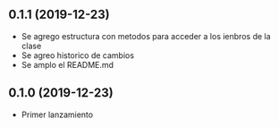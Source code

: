 ## 0.1.1 (2019-12-23)

- Se agrego estructura con metodos para acceder a los ienbros de la clase
- Se agreo historico de cambios
- Se amplo el README.md

## 0.1.0 (2019-12-23)

- Primer lanzamiento

